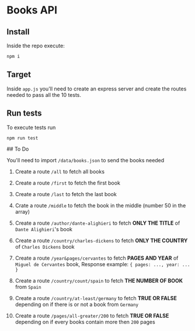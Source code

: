 # Books API

## Install

Inside the repo execute:

```sh
npm i
```

## Target

Inside `app.js` you'll need to create an express server and create the routes needed to pass all the 10 tests.

## Run tests

To execute tests run

```sh
npm run test
```

## To Do

You'll need to import `/data/books.json` to send the books needed

1. Create a route `/all` to fetch all books

2. Create a route `/first` to fetch the first book

3. Create a route `/last` to fetch the last book

4. Crate a route `/middle` to fetch the book in the middle (number 50 in the array)

5. Create a route `/author/dante-alighieri` to fetch **ONLY THE TITLE** of `Dante Alighieri`'s book

6. Create a route `/country/charles-dickens` to fetch **ONLY THE COUNTRY** of `Charles Dickens` book

7. Create a route `/year&pages/cervantes` to fetch **PAGES AND YEAR** of `Miguel de Cervantes` book, Response example: `{ pages: ..., year: ... }`

8. Create a route `/country/count/spain` to fetch **THE NUMBER OF BOOK** from `Spain`

9. Create a route `/country/at-least/germany` to fetch **TRUE OR FALSE** depending on if there is or not a book from `Germany`

10. Create a route `/pages/all-greater/200` to fetch **TRUE OR FALSE** depending on if every books contain more then `200` pages

